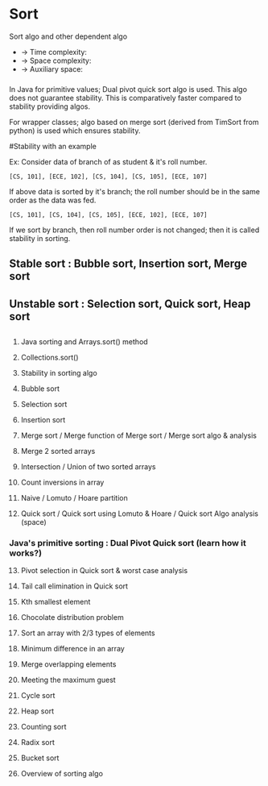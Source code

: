 # Sort
Sort algo and other dependent algo

* -> Time complexity:	
* -> Space complexity:	
* -> Auxiliary space:

###
 
In Java for primitive values; Dual pivot quick sort algo is used. This algo does not guarantee stability. This is comparatively
faster compared to stability providing algos.

For wrapper classes; algo based on merge sort (derived from TimSort from python) is used which ensures stability. 

#Stability with an example

Ex: Consider data of branch of as student & it's roll number.
	
	[CS, 101], [ECE, 102], [CS, 104], [CS, 105], [ECE, 107] 

If above data is sorted by it's branch; the roll number should be in the same order as the data was fed.

	[CS, 101], [CS, 104], [CS, 105], [ECE, 102], [ECE, 107]
	
If we sort by branch, then roll number order is not changed; then it is called stability in sorting.	 

## Stable sort : Bubble sort, Insertion sort, Merge sort

## Unstable sort : Selection sort, Quick sort, Heap sort  
 
##

1. Java sorting and Arrays.sort() method

2. Collections.sort()

3. Stability in sorting algo

4. Bubble sort

5. Selection sort

6. Insertion sort

7. Merge sort / Merge function of Merge sort / Merge sort algo & analysis

8. Merge 2 sorted arrays

9. Intersection / Union of two sorted arrays

10. Count inversions in array

11. Naive / Lomuto / Hoare  partition

12. Quick sort / Quick sort using Lomuto & Hoare / Quick sort Algo analysis (space)   

### Java's primitive sorting : Dual Pivot Quick sort (learn how it works?)

13. Pivot selection in Quick sort & worst case analysis

14. Tail call elimination in Quick sort

15. Kth smallest element

16. Chocolate distribution problem

17. Sort an array with 2/3 types of elements

18. Minimum difference in an array

19. Merge overlapping elements

20. Meeting the maximum guest

21. Cycle sort

22. Heap sort

23. Counting sort

24. Radix sort

25. Bucket sort

26. Overview of sorting algo